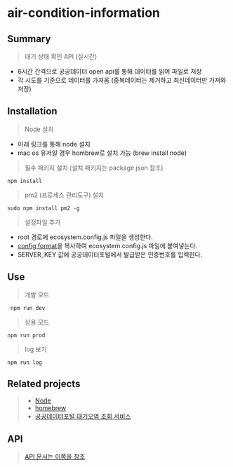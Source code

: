 # air-condition-information

## Summary
> 대기 상태 확인 API (실시간)
 - 6시간 간격으로 공공데이터 open api를 통해 데이터를 읽어 파일로 저장 
 - 각 시도를 기준으로 데이터를 가져옴 (중복데이터는 제거하고 최신데이터만 가져와 저장)
  

## Installation
> Node 설치 
 - 아래 링크를 통해 node 설치
 - mac os 유저일 경우 hombrew로 설치 가능 (brew install node)

> 필수 패키지 설치 (설치 패키지는 package.json 참조)
```
npm install
```

> pm2 (프로세스 관리도구) 설치
```
sudo npm install pm2 -g 
```

> 설정파일 추가
 - root 경로에 ecosystem.config.js 파일을 생성한다. 
 - [config format](https://github.com/Jade-Jun/atmospheric_information/wiki/config-format)을 복사하여 ecosystem.config.js 파일에 붙여넣는다.
 - SERVER_KEY 값에 공공데이터포털에서 발급받은 인증번호를 입력한다.

## Use
> 개발 모드
```
 npm run dev
```

> 상용 모드
```
npm run prod
```

> log 보기
```
npm run log
```

## Related projects
> * [Node](https://nodejs.org/ko/download/)
> * [homebrew](https://brew.sh/index_ko)
> * [공공데이터포털 대기오염 조회 서비스](https://www.data.go.kr/)


## API
> [API 문서는 이쪽을 참조]()
